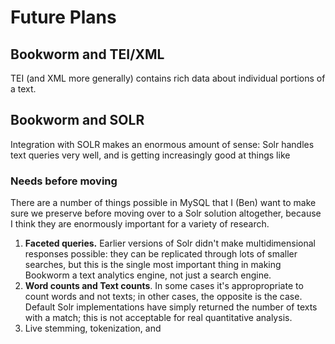 # Future Plans

## Bookworm and TEI/XML

TEI (and XML more generally) contains rich data about individual portions of a text.

## Bookworm and SOLR

Integration with SOLR makes an enormous amount of sense: Solr handles text queries very well, and is getting increasingly good at things like

### Needs before moving
There are a number of things possible in MySQL that I (Ben) want to make sure we preserve before moving over to a Solr solution altogether, because I think they are enormously important for a variety of research.

1. **Faceted queries.** Earlier versions of Solr didn't make multidimensional responses possible: they can be replicated through lots of smaller searches, but this is the single most important thing in making Bookworm a text analytics engine, not just a search engine.
2. **Word counts and Text counts**. In some cases it's appropropriate to count words and not texts; in other cases, the opposite is the case. Default Solr implementations have simply returned the number of texts with a match; this is not acceptable for real quantitative analysis.
3. Live stemming, tokenization, and

